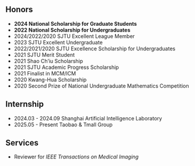 ## Honors

- **2024 National Scholarship for Graduate Students**
- **2022 National Scholarship for Undergraduates**
- 2024/2022/2020 SJTU Excellent League Member
- 2023 SJTU Excellent Undergraduate
- 2022/2021/2020 SJTU Excellence Scholarship for Undergraduates
- 2021 SJTU Merit Student
- 2021 Shao Ch’iu Scholarship
- 2021 SJTU Academic Progress Scholarship
- 2021 Finalist in MCM/ICM
- 2020 Kwang-Hua Scholarship
- 2020 Second Prize of National Undergraduate Mathematics Competition

## Internship

- 2024.03 - 2024.09 Shanghai Artificial Intelligence Laboratory
- 2025.05 - Present Taobao & Tmall Group


## Services
- Reviewer for _IEEE Transactions on Medical Imaging_
